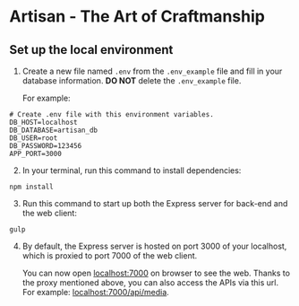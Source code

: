 # Artisan - The Art of Craftmanship

## Set up the local environment
1. Create a new file named `.env` from the `.env_example` file and fill in your database information. **DO NOT** delete the `.env_example` file.

   For example:
```
# Create .env file with this environment variables.
DB_HOST=localhost
DB_DATABASE=artisan_db
DB_USER=root
DB_PASSWORD=123456
APP_PORT=3000
```

2. In your terminal, run this command to install dependencies:
```
npm install
``` 

3. Run this command to start up both the Express server for back-end and the web client:

```
gulp
```

4. By default, the Express server is hosted on port 3000 of your localhost, which is proxied to port 7000 of the web client.

   You can now open [localhost:7000](localhost:7000) on browser to see the web. Thanks to the proxy mentioned above, you can also access the APIs via this url. For example: [localhost:7000/api/media](localhost:7000/api/media).
